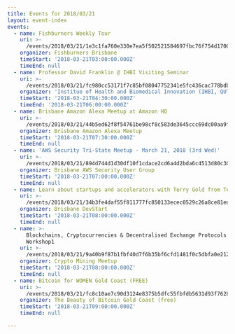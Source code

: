 ```yaml
---
title: Events for 2018/03/21
layout: event-index
events:
  - name: Fishburners Weekly Tour
    uri: >-
      /events/2018/03/21/1e3c1fa760e330e7ea5f502521584697fbc76f754d1700baf27d50703b631491
    organizer: Fishburners Brisbane
    timeStart: '2018-03-21T03:00:00.000Z'
    timeEnd: null
  - name: Professor David Franklin @ IHBI Visiting Seminar
    uri: >-
      /events/2018/03/21/fc980cc53171f7c85bf08047752341e5fc436cac778bdb793e2b2ceebd0016e4
    organizer: 'Institue of Health and Biomedical Innovation (IHBI, QUT)'
    timeStart: '2018-03-21T04:30:00.000Z'
    timeEnd: '2018-03-21T06:00:00.000Z'
  - name: Brisbane Amazon Alexa Meetup at Amazon HQ
    uri: >-
      /events/2018/03/21/44b5ed62f8f54761be98cf8c583de3645ccc69dc00aa9f22c58bb86db1405869
    organizer: Brisbane Amazon Alexa Meetup
    timeStart: '2018-03-21T07:30:00.000Z'
    timeEnd: null
  - name: 'AWS Security Tri-State Meetup - March 21, 2018 (3rd Wed)'
    uri: >-
      /events/2018/03/21/894d744d1d30df10f1cdace2cd6a4d2bda6c4513d80c305decdd30c646f6fa00
    organizer: Brisbane AWS Security User Group
    timeStart: '2018-03-21T07:00:00.000Z'
    timeEnd: null
  - name: Learn about startups and accelerators with Terry Gold from Techstars
    uri: >-
      /events/2018/03/21/34b3fe4daf55f811777fc850133ecec0529c26a8ce81ed48c40e6ba116a88b67
    organizer: Brisbane DevStart
    timeStart: '2018-03-21T08:00:00.000Z'
    timeEnd: null
  - name: >-
      Blockchains, Cryptocurrencies & Decentralised Exchange Protocols - BTI
      Workshop1
    uri: >-
      /events/2018/03/21/9a40b9f87b1fbf40d7f6b35bf6cfd1481f0c5dbfa0e212d5f946fe6c1cb36df7
    organizer: Crypto Mining Meetup
    timeStart: '2018-03-21T08:00:00.000Z'
    timeEnd: null
  - name: Bitcoin for WOMEN Gold Coast (FREE)
    uri: >-
      /events/2018/03/21/fc8c10ae7c90d3124e8375b5dfc55fbfdb5631d93f7628f14dbfb0313d74700f
    organizer: The Beauty of Bitcoin Gold Coast (free)
    timeStart: '2018-03-21T09:00:00.000Z'
    timeEnd: null

---
```

